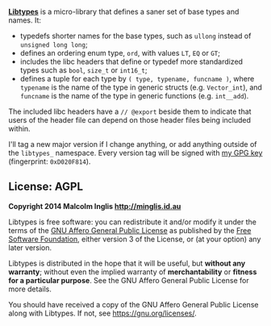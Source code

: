 
**[Libtypes](https://github.com/mcinglis/libtypes)** is a micro-library that defines a saner set of base types and names. It:

- typedefs shorter names for the base types, such as `ullong` instead of `unsigned long long`;
- defines an ordering enum type, `ord`, with values `LT`, `EQ` or `GT`;
- includes the libc headers that define or typedef more standardized types such as `bool`, `size_t` or `int16_t`;
- defines a tuple for each type by `( type, typename, funcname )`, where `typename` is the name of the type in generic structs (e.g. `Vector_int`), and `funcname` is the name of the type in generic functions (e.g.  `int__add`).

The included libc headers have a `// @export` beside them to indicate that users of the header file can depend on those header files being included within.

I'll tag a new major version if I change anything, or add anything outside of the `libtypes_` namespace. Every version tag will be signed with [my GPG key](http://pool.sks-keyservers.net/pks/lookup?op=vindex&search=0xD020F814) (fingerprint: `0xD020F814`).


## License: AGPL

**Copyright 2014 Malcolm Inglis <http://minglis.id.au>**

Libtypes is free software: you can redistribute it and/or modify it under the terms of the [GNU Affero General Public License](https://gnu.org/licenses/agpl.html) as     published by the [Free Software Foundation](https://fsf.org), either version 3 of the License, or (at your option) any later version.

Libtypes is distributed in the hope that it will be useful, but **without any warranty**; without even the implied warranty of **merchantability** or **fitness for a     particular purpose**. See the GNU Affero General Public License for more details.

You should have received a copy of the GNU Affero General Public License along with Libtypes. If not, see <https://gnu.org/licenses/>.

